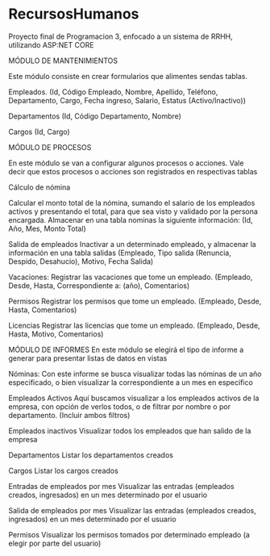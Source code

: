 # RecursosHumanos
Proyecto final de Programacion 3, enfocado a un sistema de RRHH, utilizando ASP:NET CORE


MÓDULO DE MANTENIMIENTOS

Este módulo consiste en crear formularios que alimentes sendas tablas.

Empleados.
(Id, Código Empleado, Nombre, Apellido, Teléfono, Departamento, Cargo, Fecha ingreso,
Salario, Estatus (Activo/Inactivo))

Departamentos
(Id, Código Departamento, Nombre)

Cargos
(Id, Cargo)

MÓDULO DE PROCESOS

En este módulo se van a configurar algunos procesos o acciones. Vale decir que estos procesos
o acciones son registrados en respectivas tablas

Cálculo de nómina

Calcular el monto total de la nómina, sumando el salario de los empleados activos y
presentando el total, para que sea visto y validado por la persona encargada.
Almacenar en una tabla nominas la siguiente información:
(Id, Año, Mes, Monto Total)

Salida de empleados
Inactivar a un determinado empleado, y almacenar la información en una tabla salidas
(Empleado, Tipo salida (Renuncia, Despido, Desahucio), Motivo, Fecha Salida)

Vacaciones:
Registrar las vacaciones que tome un empleado.
(Empleado, Desde, Hasta, Correspondiente a: (año), Comentarios) 

Permisos
Registrar los permisos que tome un empleado.
(Empleado, Desde, Hasta, Comentarios)

Licencias
Registrar las licencias que tome un empleado.
(Empleado, Desde, Hasta, Motivo, Comentarios)


MÓDULO DE INFORMES
En este módulo se elegirá el tipo de informe a generar para presentar listas de datos en vistas

Nóminas:
Con este informe se busca visualizar todas las nóminas de un año especificado, o bien
visualizar la correspondiente a un mes en específico

Empleados Activos
Aquí buscamos visualizar a los empleados activos de la empresa, con opción de verlos todos, o
de filtrar por nombre o por departamento. (Incluir ambos filtros)

Empleados inactivos
Visualizar todos los empleados que han salido de la empresa

Departamentos
Listar los departamentos creados

Cargos
Listar los cargos creados

Entradas de empleados por mes
Visualizar las entradas (empleados creados, ingresados) en un mes determinado por el usuario

Salida de empleados por mes
Visualizar las entradas (empleados creados, ingresados) en un mes determinado por el usuario

Permisos
Visualizar los permisos tomados por determinado empleado (a elegir por parte del usuario) 
